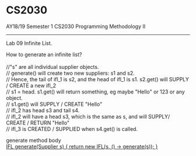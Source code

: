 # CS2030
AY18/19 Semester 1 CS2030 Programming Methodology II 
<hr>


Lab 09 Infinite List.

How to generate an infinite list?  
<br>//"s" are all individual supplier objects.
<br>// generate() will create two new suppliers: s1 and s2. 
<br>// Hence, the tail of ifl_1 is s2, and the head of ifl_1 is s1. s2.get() will SUPPLY / CREATE a new ifl_2
<br>// s1 = head. s1.get() will return something, eg maybe "Hello" or 123 or any object.
<br>// s1.get() will SUPPLY / CREATE "Hello"
<br>// ifl_2 has head s3 and tail s4.
<br>// ifl_2 will have a head s3, which is the same as s, and will SUPPLY/ CREATE / RETURN "Hello"
<br>// ifl_3 is CREATED / SUPPLIED when s4.get() is called.

<p>generate method body
<br><U> IFL<U> generate(Supplier<U> s) {
  return new IFL(s, () -> generate(s)); 
}</p>


